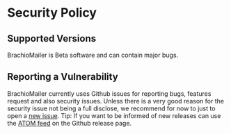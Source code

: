 # Security Policy

## Supported Versions

BrachioMailer is Beta software and can contain major bugs.

## Reporting a Vulnerability

BrachioMailer currently uses Github issues for reporting bugs, features request and also security issues.
Unless there is a very good reason for the security issue not being a full disclose, we recommend for now to just to open a [new issue](https://github.com/D9ping/IpAddressExpress/issues).
Tip: If you want to be informed of new releases can use the [ATOM feed](https://github.com/D9ping/BrachioMailer/releases.atom) on the Github release page.

